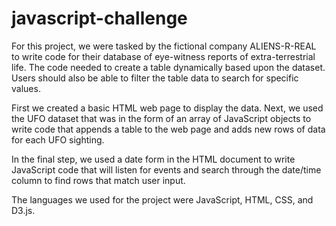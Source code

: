 # javascript-challenge

For this project, we were tasked by the fictional company ALIENS-R-REAL to write code for their database of eye-witness reports of extra-terrestrial life. The code needed to create a table dynamically based upon the dataset. Users should also be able to filter the table data to search for specific values. 

First we created a basic HTML web page to display the data. Next, we used the UFO dataset that was in the form of an array of JavaScript objects to write code that appends a table to the web page and adds new rows of data for each UFO sighting. 

In the final step, we used a date form in the HTML document to write JavaScript code that will listen for events and search through the date/time column to find rows that match user input.

The languages we used for the project were JavaScript, HTML, CSS, and D3.js. 